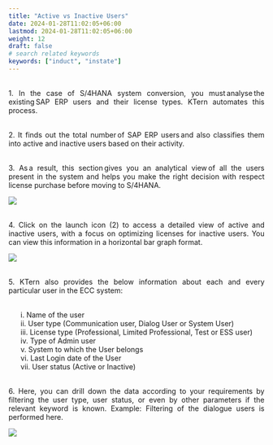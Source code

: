 ```yaml
---
title: "Active vs Inactive Users"
date: 2024-01-28T11:02:05+06:00
lastmod: 2024-01-28T11:02:05+06:00
weight: 12
draft: false
# search related keywords
keywords: ["induct", "instate"]
---
```

<div style='text-align: justify;'>

</br>1. In the case of S/4HANA system conversion, you must analyse the existing SAP ERP users and their license types. KTern automates this process. 

</br>2. It finds out the total number of SAP ERP users and also classifies them into active and inactive users based on their activity. 

</br>3. As a result, this section gives you an analytical view of all the users present in the system and helps you make the right decision with respect license purchase before moving to S/4HANA.

![](https://storage.googleapis.com/ktern-public-files/product-documentation/Digital%20Maps/45_launch_active_vs_inactive_users_landscape_assessment_digital_maps.png)

</br>4. Click on the launch icon (2) to access a detailed view of active and inactive users, with a focus on optimizing licenses for inactive users. You can view this information in a horizontal bar graph format.

![](https://storage.googleapis.com/ktern-public-files/product-documentation/Digital%20Maps/46_active_vs_inactive_users_landscape_assessment_digital_maps.png)

</br>5. KTern also provides the below information about each and every particular user in the ECC system:
<ul>
</br>i. Name of the user
</br>ii. User type (Communication user, Dialog User or System User)
</br>iii. License type (Professional, Limited Professional, Test or ESS user)
</br>iv. Type of Admin user
</br>v. System to which the User belongs
</br>vi. Last Login date of the User
</br>vii. User status (Active or Inactive)
</ul>

</br>6. Here, you can drill down the data according to your requirements by filtering the user type, user status, or even by other parameters if the relevant keyword is known. Example: Filtering of the dialogue users is performed here.

![](https://storage.googleapis.com/ktern-public-files/product-documentation/Digital%20Maps/47_table_active_vs_inactive_users_landscape_assessment_digital_maps.png)
 
</div>